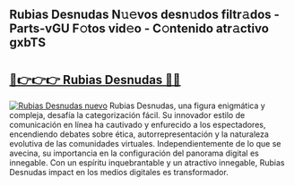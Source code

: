 ## Rubias Desnudas N𝚞𝚎vos desn𝚞dos filtr𝚊dos - Parts-vGU F𝚘tos vid𝚎o - C𝚘ntenido atr𝚊ctivo gxbTS

# <h2><a href="http://mbdwlgj.tromn.icu/?c=Rubias+Desnudas">🔗👉👉👉 Rubias Desnudas 🔗🔗</a></h2>

[![Rubias Desnudas nuevo](https://i.imgur.com/pEAQMta.gif)](http://mbdwlgj.tromn.icu/?c=Rubias+Desnudas)
Rubias Desnudas, una figura enigmática y compleja, desafía la categorización fácil. Su innovador estilo de comunicación en línea ha cautivado y enfurecido a los espectadores, encendiendo debates sobre ética, autorrepresentación y la naturaleza evolutiva de las comunidades virtuales. Independientemente de lo que se avecina, su importancia en la configuración del panorama digital es innegable. Con un espíritu inquebrantable y un atractivo innegable, Rubias Desnudas impact en los medios digitales es transformador.
